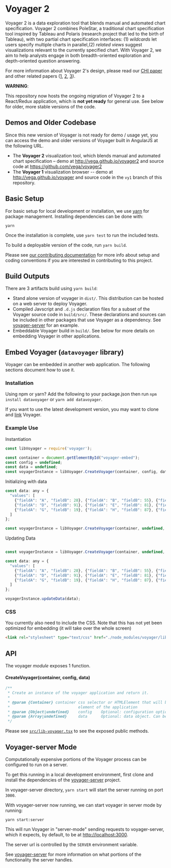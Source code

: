 # Voyager 2

Voyager 2 is a data exploration tool that blends manual and automated chart specification. Voyager 2 combines PoleStar, a traditional chart specification tool inspired by Tableau and Polaris (research project that led to the birth of Tableau), with two partial chart specification interfaces: (1) *wildcards* let users specify multiple charts in parallel,(2) *related views* suggest visualizations relevant to the currently specified chart.  With Voyager 2, we aim to  help analysts engage in both breadth-oriented exploration and depth-oriented question answering.

For more information about Voyager 2's design, please read our [CHI paper](http://idl.cs.washington.edu/papers/voyager2) and other related papers ([1](http://idl.cs.washington.edu/papers/compassql/), [2](http://idl.cs.washington.edu/papers/voyager/), [3](http://idl.cs.washington.edu/papers/vega-lite/)).

**WARNING**:

This repository now hosts the ongoing migration of Voyager 2 to a React/Redux application, which is **not yet ready** for general use. See below for older, more stable versions of the code.

## Demos and Older Codebase

Since this new version of Voyager is not ready for demo / usage yet, you can access the demo and older versions of Voyager built in AngularJS at the following URL.

- The __Voyager 2__ visualization tool, which blends manual and automated chart specification – demo at http://vega.github.io/voyager2 and source code at https://github.com/vega/voyager2
- The __Voyager 1__ visualization browser -- demo at http://vega.github.io/voyager and source code in the `vy1` branch of this repository.

## Basic Setup

For basic setup for local development or installation, we use [yarn](https://yarnpkg.com/en/) for package management. Installing dependencies can be done with:

```
yarn
```

Once the installation is complete, use `yarn test` to run the included tests.

To build a deployable version of the code, run `yarn build`.

Please see [our contributing documentation](.github/CONTRIBUTING.md) for more info about setup and coding conventions if you are interested in contributing to this project.

## Build Outputs

There are 3 artifacts build using `yarn build`:

* Stand alone version of voyager in `dist/`. This distribution can be hosted on a web server to deploy Voyager.
* Compiled Javscript and `.d.js` declaration files for a subset of the Voyager source code in `build/src/`. These declarations and sources can be included in other packages that use Voyager as a dependency. See [voyager-server](https://github.com/vega/voyager-server) for an example.
* Embeddable Voyager build in `build/`. See below for more details on embedding Voyager in other applications.

## Embed Voyager (`datavoyager` library)

Voyager can be embedded in another web application. The following sections document how to use it.

### Installation

Using npm or yarn? Add the following to your package.json then run `npm install datavoyager` or `yarn add datavoyager`.

If you want to use the latest development version, you may want to clone and [link](https://docs.npmjs.com/cli/link) Voyager.

### Example Use

Instantiation

```js
const libVoyager = require('voyager');

const container = document.getElementById("voyager-embed");
const config = undefined;
const data = undefined;
const voyagerInstance = libVoyager.CreateVoyager(container, config, data)
```

Initializing with data

```js
const data: any = {
  "values": [
    {"fieldA": "A", "fieldB": 28}, {"fieldA": "B", "fieldB": 55}, {"fieldA": "C", "fieldB": 43},
    {"fieldA": "D", "fieldB": 91}, {"fieldA": "E", "fieldB": 81}, {"fieldA": "F", "fieldB": 53},
    {"fieldA": "G", "fieldB": 19}, {"fieldA": "H", "fieldB": 87}, {"fieldA": "I", "fieldB": 52}
  ]
};

const voyagerInstance = libVoyager.CreateVoyager(container, undefined, data)
```

Updating Data

```js

const voyagerInstance = libVoyager.CreateVoyager(container, undefined, undefined)

const data: any = {
  "values": [
    {"fieldA": "A", "fieldB": 28}, {"fieldA": "B", "fieldB": 55}, {"fieldA": "C", "fieldB": 43},
    {"fieldA": "D", "fieldB": 91}, {"fieldA": "E", "fieldB": 81}, {"fieldA": "F", "fieldB": 53},
    {"fieldA": "G", "fieldB": 19}, {"fieldA": "H", "fieldB": 87}, {"fieldA": "I", "fieldB": 52}
  ]
};

voyagerInstance.updateData(data);
```

### CSS

You currently also need to include the CSS. Note that this has not yet been optimized for embedding (it will take over the whole screen)

```html
<link rel="stylesheet" type="text/css" href="./node_modules/voyager/lib/style.css">
```

## API

The voyager _module_ exposes 1 function.

#### CreateVoyager(container, config, data)

```js
/**
 * Create an instance of the voyager application and return it.
 *
 * @param {Container} container css selector or HTMLElement that will be the parent
 *                              element of the application
 * @param {Object|undefined}    config    Optional: configuration options
 * @param {Array|undefined}     data      Optional: data object. Can be a string or an array of objects.
 */
```

Please see [`src/lib-voyager.tsx`](src/lib-voyager.tsx) to see the exposed public methods.

## Voyager-server Mode

Computationally expensive portions of the Voyager process can be configured to run on a server.

To get this running in a local development environment, first clone and install the dependencies of the [voyager-server](https://github.com/vega/voyager-server) project.

In voyager-server directory, `yarn start` will start the server running on port `3000`.

With voyager-server now running, we can start voyager in server mode by running:

```
yarn start:server
```

This will run Voyager in "server-mode" sending requests to voyager-server, which it expects, by default, to be at [http://localhost:3000](http://localhost:3000).

The server url is controlled by the `SERVER` environment variable.

See [voyager-server](https://github.com/vega/voyager-server) for more information on what portions of the functionality the server handles.
